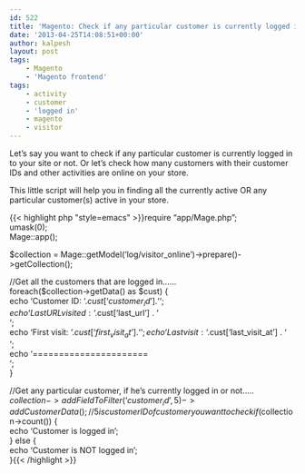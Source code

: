 ```yaml
---
id: 522
title: 'Magento: Check if any particular customer is currently logged in'
date: '2013-04-25T14:08:51+00:00'
author: kalpesh
layout: post
tags:
    - Magento
    - 'Magento frontend'
tags:
    - activity
    - customer
    - 'logged in'
    - magento
    - visitor
---
```


Let’s say you want to check if any particular customer is currently logged in to your site or not. Or let’s check how many customers with their customer IDs and other activities are online on your store.

This little script will help you in finding all the currently active OR any particular customer(s) active in your store.

{{< highlight php "style=emacs" >}}require “app/Mage.php”;  
umask(0);  
Mage::app();

$collection = Mage::getModel(‘log/visitor_online’)->prepare()->getCollection();

//Get all the customers that are logged in……  
foreach($collection->getData() as $cust) {  
 echo ‘Customer ID: ‘.$cust[‘customer_id’] . ‘  
‘;  
 echo ‘Last URL visited: ‘.$cust[‘last_url’] . ‘  
‘;  
 echo ‘First visit: ‘.$cust[‘first_visit_at’] . ‘  
‘;  
 echo ‘Last visit: ‘.$cust[‘last_visit_at’] . ‘  
‘;  
 echo ‘======================  
‘;  
}

//Get any particular customer, if he’s currently logged in or not…..  
$collection->addFieldToFilter(‘customer_id’, 5)->addCustomerData(); //5 is customer ID of customer you want to check  
if($collection->count()) {  
 echo ‘Customer is logged in’;  
} else {  
 echo ‘Customer is NOT logged in’;  
}{{< /highlight >}}
